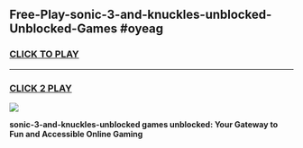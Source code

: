 
## Free-Play-sonic-3-and-knuckles-unblocked-Unblocked-Games #oyeag
<h3>
<a href="https://news.freeplayer.one?title=sonic-3-and-knuckles-unblocked&ref=8M">CLICK TO PLAY</a></h3>
<hr>

<h3>
<a href="https://news.freeplayer.one?title=sonic-3-and-knuckles-unblocked&ref=8M">CLICK 2 PLAY</a>
  
</h3>

<a href="https://news.freeplayer.one?title=sonic-3-and-knuckles-unblocked&ref=8M"><img src="https://clearcache.store/games.png"></a>


**sonic-3-and-knuckles-unblocked games unblocked: Your Gateway to Fun and Accessible Online Gaming**
